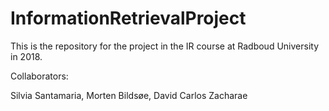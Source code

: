 # InformationRetrievalProject
This is the repository for the project in the IR course at Radboud University in 2018.

Collaborators:

Silvia Santamaria,
Morten Bildsøe,
David Carlos Zacharae
